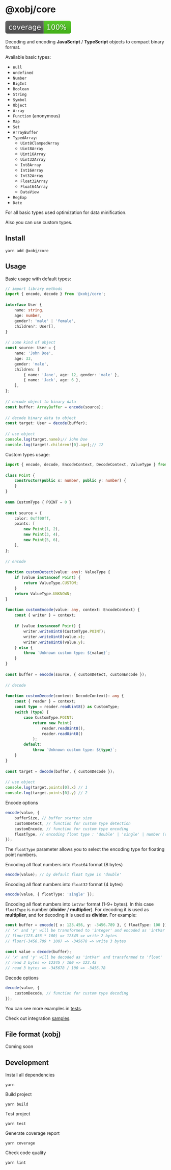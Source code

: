 # @xobj/core

[![Coverage](./coverage/badges.svg)](https://superman2211.github.io/xobj/packages/core/coverage/lcov-report/)

Decoding and encoding **JavaScript** / **TypeScript** objects to compact binary format.

Available basic types:
- `null`
- `undefined`
- `Number`
- `BigInt`
- `Boolean`
- `String`
- `Symbol`
- `Object`
- `Array`
- `Function` (anonymous)
- `Map`
- `Set`
- `ArrayBuffer`
- `TypedArray`:
	- `Uint8ClampedArray`
	- `Uint8Array`
	- `Uint16Array`
	- `Uint32Array`
	- `Int8Array`
	- `Int16Array`
	- `Int32Array`
	- `Float32Array`
	- `Float64Array`
	- `DataView`
- `RegExp`
- `Date`

For all basic types used optimization for data minification.

Also you can use custom types.

## Install
```shell
yarn add @xobj/core
```

## Usage
Basic usage with default types:
```typescript
// import library methods
import { encode, decode } from '@xobj/core';

interface User {
	name: string,
	age: number,
	gender?: 'male' | 'female',
	children?: User[],
}

// some kind of object
const source: User = {
	name: 'John Doe',
	age: 33,
	gender: 'male',
	children: [
		{ name: 'Jane', age: 12, gender: 'male' },
		{ name: 'Jack', age: 6 },
	],
};

// encode object to binary data
const buffer: ArrayBuffer = encode(source);

// decode binary data to object
const target: User = decode(buffer);

// use object
console.log(target.name);// John Doe
console.log(target!.children![0].age);// 12
```

Custom types usage:
```typescript
import { encode, decode, EncodeContext, DecodeContext, ValueType } from '@xobj/core';

class Point {
	constructor(public x: number, public y: number) {
	}
}

enum CustomType { POINT = 0 }

const source = {
	color: 0xff00ff,
	points: [
		new Point(1, 2),
		new Point(3, 4),
		new Point(5, 6),
	],
};

// encode

function customDetect(value: any): ValueType {
	if (value instanceof Point) {
		return ValueType.CUSTOM;
	}
	return ValueType.UNKNOWN;
}

function customEncode(value: any, context: EncodeContext) {
	const { writer } = context;

	if (value instanceof Point) {
		writer.writeUint8(CustomType.POINT);
		writer.writeUint8(value.x);
		writer.writeUint8(value.y);
	} else {
		throw `Unknown custom type: ${value}`;
	}
}

const buffer = encode(source, { customDetect, customEncode });

// decode

function customDecode(context: DecodeContext): any {
	const { reader } = context;
	const type = reader.readUint8() as CustomType;
	switch (type) {
		case CustomType.POINT:
			return new Point(
				reader.readUint8(),
				reader.readUint8()
			);
		default:
			throw `Unknown custom type: ${type}`;
	}
}

const target = decode(buffer, { customDecode });

// use object
console.log(target.points[0].x) // 1
console.log(target.points[0].y) // 2
```

Encode options
```typescript
encode(value, {
	bufferSize, // buffer starter size
	customDetect, // function for custom type detection
	customEncode, // function for custom type encoding
	floatType, // encoding float type : 'double' | 'single' | number (default is 'double')
});
```
The `floatType` parameter allows you to select the encoding type for floating point numbers.

Encoding all float numbers into `float64` format (8 bytes)
```typescript
encode(value); // by default float type is 'double'
```
Encoding all float numbers into `float32` format (4 bytes)
```typescript
encode(value, { floatType: 'single' });
```
Encoding all float numbers into `intVar` format (1-9+ bytes).
In this case `floatType` is number (**divider** / **multiplier**). For decoding it is used as **multiplier**, and for decoding it is used as **divider**. For example:
```typescript
const buffer = encode({ x: 123.456, y: -3456.789 }, { floatType: 100 });
// 'x' and 'y' will be transformed to 'integer' and encoded as 'intVar' 
// floor(123.456 * 100) => 12345 => write 2 bytes
// floor(-3456.789 * 100) => -345678 => write 3 bytes

const value = decode(buffer);
// 'x' and 'y' will be decoded as 'intVar' and transformed to 'float' 
// read 2 bytes => 12345 / 100 => 123.45
// read 3 bytes => -345678 / 100 => -3456.78
```

Decode options
```typescript
decode(value, {
	customDecode, // function for custom type decoding
});
```

You can see more examples in [tests](https://github.com/superman2211/xobj/tree/master/packages/core/test).

Check out integration [samples](https://github.com/superman2211/xobj/tree/master/samples).

## File format (xobj)
Coming soon

## Development
Install all dependencies
```shell
yarn
```

Build project
```shell
yarn build
```

Test project
```shell
yarn test
```

Generate coverage report
```shell
yarn coverage
```

Check code quality
```shell
yarn lint
```
